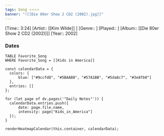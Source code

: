 ```yaml
---
tags: Song ⭐⭐⭐⭐ 
banner: "![[Die 80er Show 2 CD2 (2002).jpg]]"
---
```

[Time:: 3:24]
[Artist:: [[Kim Wilde]] ]
[Genre:: ]
[Played:: ]
[Album:: [[Die 80er Show 2 CD2 (2002)]]]
[Year:: 2002]
### Dates
````dataview
TABLE Favorite_Song
WHERE Favorite_Song = [[Kids in America]]
````
  ```dataviewjs
const calendarData = { 
	colors: { 
		blue: ["#9ccfd8", "#5BAAB8", "#57A1BB", "#5da8c7", "#3e8fb0"] 
	}, 
	entries: [] 
}; 

for (let page of dv.pages('"Daily Notes"')) { 
	calendarData.entries.push({ 
		date: page.file.name, 
		intensity: page["Kids_in_America"]
	}); 
} 

renderHeatmapCalendar(this.container, calendarData);
```
